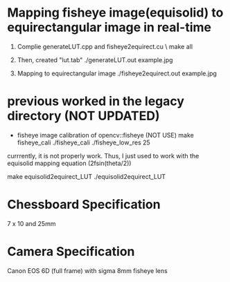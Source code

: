 # Mapping fisheye image(equisolid) to equirectangular image in real-time

1. Complie generateLUT.cpp and fisheye2equirect.cu 
    \\ make all

2. Then, created "lut.tab"
    ./generateLUT.out example.jpg

3. Mapping to equirectangular image
    ./fisheye2equirect.out example.jpg

# previous worked in the legacy directory (NOT UPDATED) 

- fisheye image calibration of opencv::fisheye (NOT USE)
make fisheye_cali
./fisheye_cali 
./fisheye_low_res 25

currrently, it is not properly work. 
Thus, I just used to work with the equisolid mapping equation (2fsin(theta/2))

make equisolid2equirect_LUT
./equisolid2equirect_LUT

# Chessboard Specification
7 x 10 and 25mm

# Camera Specification
Canon EOS 6D (full frame) with sigma 8mm fisheye lens
